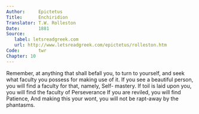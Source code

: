 ```yaml
---
Author:     Epictetus  
Title:      Enchiridion  
Translator: T.W. Rolleston  
Date:       1881  
Source:
   label: letsreadgreek.com
   url: http://www.letsreadgreek.com/epictetus/rolleston.htm
Code:       twr  
Chapter: 10
---
```


Remember, at anything that shall befall you, to turn to yourself, and seek what
faculty you possess for making use of it.  If you see a beautiful person, you
will find a faculty for that, namely, Self- mastery. If toil is laid upon you,
you will find the faculty of Perseverance If you are reviled, you will find
Patience, And making this your wont, you will not be rapt-away by the
phantasms.


